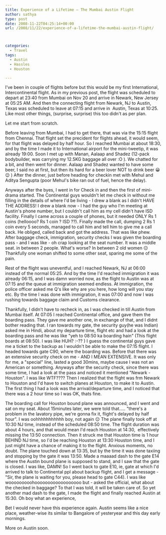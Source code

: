 ```yaml
---
title: Experience of a Lifetime – The Mumbai Austin Flight
author: sathya
type: post
date: 2008-11-22T04:25:14+00:00
url: /2008/11/22/experience-of-a-lifetime-the-mumbai-austin-flight/



categories:
  - Travel
tags:
  - Austin
  - Hassles
  - Houston

---
```

I've been in couple of flights before but this would be my first International, Intercontinental flight. As in my previous post, the flight was scheduled to depart at 23:40 from Mumbai on Nov 20 and arrive in Newark, New Jersey at 05:25 AM. And then the connecting flight from Newark, NJ to Austin, Texas was scheduled to leave at 07:15 and arrive in  Austin, Texas at 10:25. Like most other things, (surprise, surprise) this too didn't as per plan.

Let me start from scratch.

<!--more-->

Before leaving from Mumbai, I had to get there, that was via the 15:15 flight from Chennai. That flight set the precident for flights ahead, it would seem, for that flight was delayed by half hour. So I reached Mumbai at about 18:30, and by the time I made it to International airport for the mini-tweetip, it was already 19:00. Soon I met up with Manan, Aalaap and Shadez (12-pack bodybuilder, was carrying my 12.5KG baggage all over :O ). We chatted for a bit, and then went for dinner. Aalaap and Shadez wanted to have some beer, I said no at first, but then its hard for a beer lover NOT to drink beer 😀 😉 ) After the dinner, just before heading for checkin met with Mehul and Aditya Sengupta (poor Mehul's bike ran out of fuel, hence the delay).

Anyways after the byes, I went in for Check in and then the first of mini-drama started. The Continental guys wouldn't let me check in without me filling in the details of where I'd be living - I drew a blank as I didn't HAVE THE ADDRESS! I drew a blank now - I had the guy who I'm meeting at Austin's phone number, but I couldn't call him as my cell didn't have ISD facility. Finally I came across a couple of phones, but it needed ONLY Rs 1 coins (helloooo? Rs 1 coin ? ISD ??). Finally made the call, dumping 2 Rs 1 coin every 5 seconds, managed to call him and tell him to give me a call back. He obliged, called back and got the address. That was like phew. After baggage check, immigration, security checks I was given the boarding pass - and I was like - oh crap looking at the seat number. It was a middle seat. in between 2 people. What's worse? In between 2 old women 😐 Thankfully one woman shifted to some other seat, sparing me some of the pain.

Rest of the flight was uneventful, and I reached Newark, NJ at 06:00 instead of the normal 05:25. And by the time I'd reached immigration it was already 06:15, and I was damn worried now, as the flight to Austin was at 07:15 and the queue at immigration seemed endless. At immigration, the police officer asked me Q's like why are you here, how long will you stay etc. By the time I was done with immigration, it was 07:00 and now I was rushing towards baggage claim and Customs clearance.

Thankfully, I didn't have to recheck in, as I was checked in till Austin from Mumbai itself. At 07:05 I reached Continental office, and gave them the boarding pass. They gave me another one, in exchange of that, and I didnt bother reading that. I ran towards my gate, the security guy(he was Indian) asked me in Hindi, about my departure time, flight etc and had a look at the boarding pass and he was like "yeh to 08:50 ka boarding hain" (This flight boards at 08:50). I was like HUH? :-?? ) I guess the continental guys gave me a ticket to the backup as I wouldn't be able to make the 07:15 flight. I headed towards gate C90, where the boarding was. Before that there was an extensive security check on me - AND I MEAN EXTENSIVE. It was only for me, a "special" line, lasted a good 30mins, maybe cause I was not an American or something. Anyways after the security check, since there was some time, I had a look at the pass and noticed it mentioned "Newark - Houston". I was like WTF???? Then I realized that the flight was frm Newark to Houston and I'd have to switch planes at Houston, to make it to Austin. The first thing I had a look was the arrival/departure time, and I noticed that there was a 2 hour time so I was OK, thats fine.

The boarding call for Houston bound plane was announced, and I went and sat on my seat. About 15minutes later, we were told that&#8230;.. "there's a problem in the lavatory pipe, we're gonna fix it, flight's delayed by half hour". I was oohhhhhhhhhhh boy, not again 😐 The plane finally took off at 10:30 NJ time, instead of the scheduled 08:50 time. The flight duration was about 4 hours, and that would mean I'd reach Houston at 14:30,  effectively missing the 13:50 connection. Then it struck me that Houston time is 1 hour BEHIND NJ time, so I'd be reaching Houston at 13:30 Houston time, and I just might have a chance of making it to the flight. Anxious moments, no doubt. The plane touched down at 13:35, but by the time it was done taxiing and stopping by the gate it was 13:50. Made a maaaad dash to the gate E14 where the Austin bound plane is supposed to stand, and I saw that the gate is closed. I was like, DAMN! So I went back to gate E10, ie, gate at which I'd arrived to talk to Continental ppl about backup flight, and I get a message - "Sir, the plane is waiting for you, please head to gate C44). I was like wooooooooohoooooooooooooooooo but - asked the official, what about the checked in baggage? To that I was told, it will be taken care of. So yet another mad dash to the gate, I made the flight and finally reached Austin at 15:30. Oh boy what an experience,

Bet I would never have this experience again. Austin seems like a nice place, weather-wise its similar to Bangalore of yesteryear and this day early mornings.

More on Austin soon.
